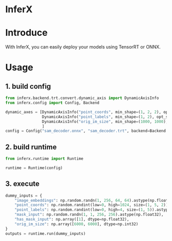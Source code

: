 # InferX

# Introduce

With InferX, you can easily deploy your models using TensorRT or ONNX.

# Usage

## 1. build config
```python
from inferx.backend.trt.convert.dynamic_axis import DynamicAxisInfo
from inferx.config import Config, Backend

dynamic_axes = [DynamicAxisInfo("point_coords", min_shape=(1, 2, 2), opt_shape=(1, 2, 2), max_shape=(1, 20, 2)),
                DynamicAxisInfo("point_labels", min_shape=(1, 2), opt_shape=(1, 2), max_shape=(1, 20)),
                DynamicAxisInfo("orig_im_size", min_shape=(1000, 1000), opt_shape=(2000, 2000), max_shape=(5000, 5000))
                ]
config = Config("sam_decoder.onnx", "sam_decoder.trt", backend=Backend.TensorRT, dynamic_axes=dynamic_axes)
```

## 2. build runtime
```python
from inferx.runtime import Runtime

runtime = Runtime(config)
```

## 3. execute
```python
dummy_inputs = {
    "image_embeddings": np.random.randn(1, 256, 64, 64).astype(np.float32),
    "point_coords": np.random.randint(low=0, high=1024, size=(1, 5, 2)).astype(np.float32),
    "point_labels": np.random.randint(low=0, high=4, size=(1, 5)).astype(np.float32),
    "mask_input": np.random.randn(1, 1, 256, 256).astype(np.float32),
    "has_mask_input": np.array([1], dtype=np.float32),
    "orig_im_size": np.array([6000, 6000], dtype=np.int32)
}
outputs = runtime.run(dummy_inputs)
```